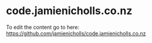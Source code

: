 # code.jamienicholls.co.nz
To edit the content go to here: https://github.com/jamienicholls/code.jamienicholls.co.nz
